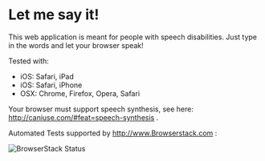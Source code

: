 # Let me say it!

This web application is meant for people with speech disabilities.
Just type in the words and let your browser speak!

Tested with:
- iOS: Safari, iPad
- iOS: Safari, iPhone
- OSX: Chrome, Firefox, Opera, Safari 

Your browser must support speech synthesis, see here: http://caniuse.com/#feat=speech-synthesis .


Automated Tests supported by http://www.Browserstack.com :

![BrowserStack Status](https://www.browserstack.com/automate/badge.svg?badge_key=TnphcStibUFrWFJEeTU5V29lbGRQb1pQVGFPUjlhR2NVbUI3VEpjMk00MD0tLXVadzIwZmYxemRIaXlwZ1FLaTlqOEE9PQ==--ba15d5d6969102259159aab363c848557e3866f9)


